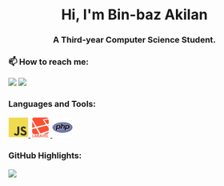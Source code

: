 <h1 align="center">Hi, I'm Bin-baz Akilan</h1>
<h3 align="center">A Third-year Computer Science Student.</h3>


### 📫 How to reach me:
<a href="mailto: bhinbazakilan325@gmail.com">
<img src="https://img.shields.io/badge/-bhinbazakilan325%40gmail.com-7B83EB?&style=for-the-badge&logo=Microsoft-outlook&logoColor=white" ></a> <a href="https://www.linkedin.com/bin-baz/"><img src="https://img.shields.io/badge/Bin--baz-%230077B5.svg?&style=for-the-badge&logo=linkedin&logoColor=white" ></a> 



<h3 align="left">Languages and Tools:</h3>
<p align="left"> <a href="https://developer.mozilla.org/en-US/docs/Web/JavaScript" target="_blank" rel="noreferrer"> <img src="https://raw.githubusercontent.com/devicons/devicon/master/icons/javascript/javascript-original.svg" alt="javascript" width="40" height="40"/> </a> <a href="https://laravel.com/" target="_blank" rel="noreferrer"> <img src="https://raw.githubusercontent.com/devicons/devicon/master/icons/laravel/laravel-plain-wordmark.svg" alt="laravel" width="40" height="40"/> </a> <a href="https://www.php.net" target="_blank" rel="noreferrer"> <img src="https://raw.githubusercontent.com/devicons/devicon/master/icons/php/php-original.svg" alt="php" width="40" height="40"/> </a> </p>

### GitHub Highlights:

<a href="https://www.linkedin.com/in/ronaldxdale/">
  <img align="center" src="https://github-readme-stats.vercel.app/api/top-langs/?username=biindevs&langs_count=8&layout=compact&theme=material-palenight&hide=html,Tcl" />
</a>
